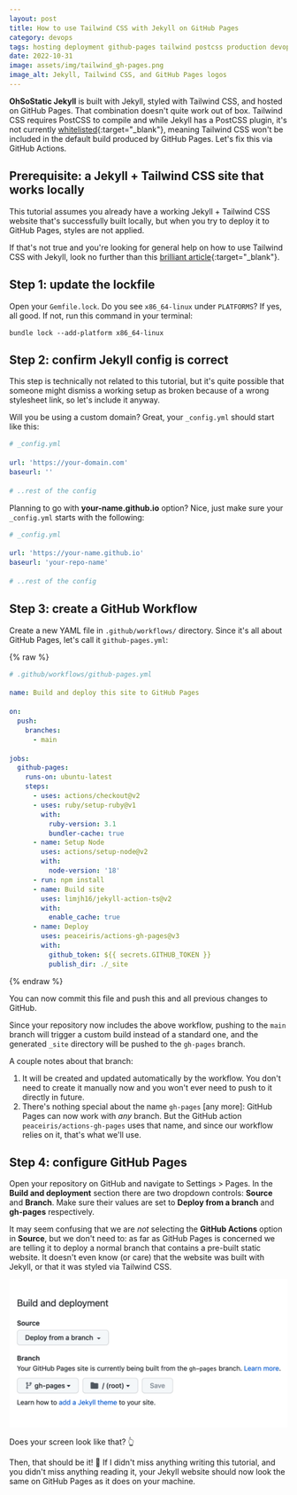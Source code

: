 ```yaml
---
layout: post
title: How to use Tailwind CSS with Jekyll on GitHub Pages
category: devops
tags: hosting deployment github-pages tailwind postcss production devops
date: 2022-10-31
image: assets/img/tailwind_gh-pages.png
image_alt: Jekyll, Tailwind CSS, and GitHub Pages logos
---
```


__OhSoStatic Jekyll__ is built with Jekyll, styled with Tailwind CSS, and hosted
on GitHub Pages. That combination doesn't quite work out of box. Tailwind CSS
requires PostCSS to compile and while Jekyll has a PostCSS plugin, it's not
currently [whitelisted](https://pages.github.com/versions/){:target="_blank"},
meaning Tailwind CSS won't be included in the default build produced by GitHub
Pages. Let's fix this via GitHub Actions.

## Prerequisite: a Jekyll + Tailwind CSS site that works locally

This tutorial assumes you already have a working Jekyll + Tailwind CSS website
that's successfully built locally, but when you try to deploy it to GitHub
Pages, styles are not applied.

If that's not true and you're looking for general help on how to use Tailwind
CSS with Jekyll, look no further than this [brilliant article](https://mzrn.sh/2022/04/09/starting-a-blank-jekyll-site-with-tailwind-css-in-2022/){:target="_blank"}.

## Step 1: update the lockfile

Open your `Gemfile.lock`. Do you see `x86_64-linux` under `PLATFORMS`? If yes,
all good. If not, run this command in your terminal:

```shell
bundle lock --add-platform x86_64-linux
```

## Step 2: confirm Jekyll config is correct

This step is technically not related to this tutorial, but it's quite possible
that someone might dismiss a working setup as broken because of a wrong
stylesheet link, so let's include it anyway.

Will you be using a custom domain? Great, your `_config.yml` should start like
this:

```yaml
# _config.yml

url: 'https://your-domain.com'
baseurl: ''

# ..rest of the config
```

Planning to go with __your-name.github.io__ option? Nice, just make sure your
`_config.yml` starts with the following:

```yaml
# _config.yml

url: 'https://your-name.github.io'
baseurl: 'your-repo-name'

# ..rest of the config
```

## Step 3: create a GitHub Workflow

Create a new YAML file in `.github/workflows/` directory. Since it's all about
GitHub Pages, let's call it `github-pages.yml`:

{% raw %}
```yaml
# .github/workflows/github-pages.yml

name: Build and deploy this site to GitHub Pages

on:
  push:
    branches:
      - main

jobs:
  github-pages:
    runs-on: ubuntu-latest
    steps:
      - uses: actions/checkout@v2
      - uses: ruby/setup-ruby@v1
        with:
          ruby-version: 3.1
          bundler-cache: true
      - name: Setup Node
        uses: actions/setup-node@v2
        with:
          node-version: '18'
      - run: npm install
      - name: Build site
        uses: limjh16/jekyll-action-ts@v2
        with:
          enable_cache: true
      - name: Deploy
        uses: peaceiris/actions-gh-pages@v3
        with:
          github_token: ${{ secrets.GITHUB_TOKEN }}
          publish_dir: ./_site
```
{% endraw %}

You can now commit this file and push this and all previous changes to GitHub.

Since your repository now includes the above workflow, pushing to the `main`
branch will trigger a custom build instead of a standard one, and the generated
`_site` directory will be pushed to the `gh-pages` branch.

A couple notes about that branch:

1. It will be created and updated automatically by the workflow. You don't need
to create it manually now and you won't ever need to push to it directly in
future.
2. There's nothing special about the name `gh-pages` [any more]: GitHub Pages
can now work with _any_ branch. But the GitHub action `peaceiris/actions-gh-pages`
uses that name, and since our workflow relies on it, that's what we'll use.

## Step 4: configure GitHub Pages

Open your repository on GitHub and navigate to Settings > Pages. In the **Build
and deployment** section there are two dropdown controls: __Source__ and
__Branch__. Make sure their values are set to __Deploy from a branch__ and
__gh-pages__ respectively.

It may seem confusing that we are _not_ selecting the __GitHub Actions__ option
in __Source__, but we don't need to: as far as GitHub Pages is concerned we are
telling it to deploy a normal branch that contains a pre-built static website.
It doesn't even know (or care) that the website was built with Jekyll, or that
it was styled via Tailwind CSS.

![GitHub Pages Settings](/assets/img/gh-pages_settings.png)

Does your screen look like that? 👆

Then, that should be it! 🥳 If I didn't miss anything writing this tutorial,
and you didn't miss anything reading it, your Jekyll website should now look the
same on GitHub Pages as it does on your machine.
